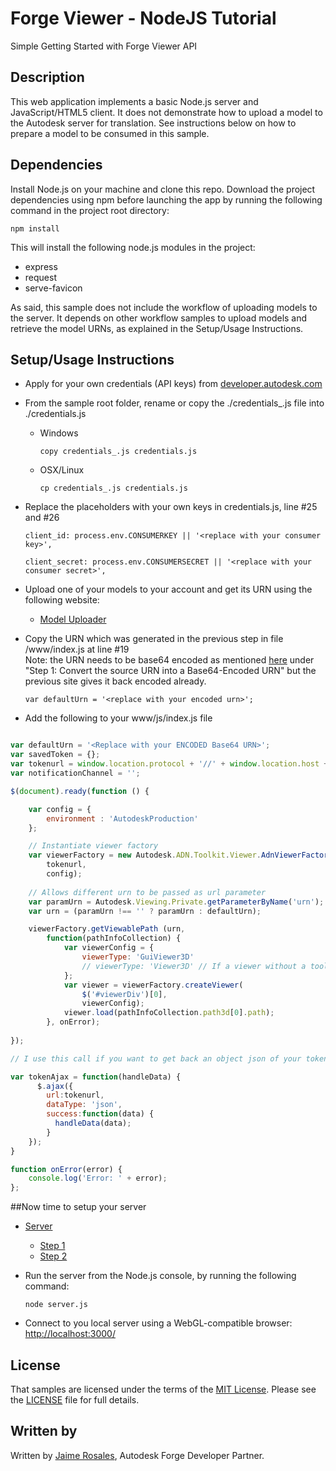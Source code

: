 # Forge Viewer - NodeJS Tutorial
Simple Getting Started with Forge Viewer API

## Description
This web application implements a basic Node.js server and JavaScript/HTML5 client. It does not demonstrate how to upload a model to the Autodesk server for translation. See instructions below on how to prepare a model to be consumed in this sample.

## Dependencies
Install Node.js on your machine and clone this repo. Download the project dependencies using npm before launching the app by running 
the following command in the project root directory:
```
npm install
```
This will install the following node.js modules in the project:
- express
- request
- serve-favicon

As said, this sample does not include the workflow of uploading models to the server.
It depends on other workflow samples to upload models and retrieve the model URNs, as explained in the Setup/Usage Instructions.


## Setup/Usage Instructions
 
* Apply for your own credentials (API keys) from [developer.autodesk.com](http://developer.autodesk.com)
* From the sample root folder, rename or copy the ./credentials_.js file into ./credentials.js <br />
  * Windows <br />
    ```
    copy credentials_.js credentials.js 
	```
  * OSX/Linux <br />
    ```
    cp credentials_.js credentials.js  
	```
* Replace the placeholders with your own keys in credentials.js, line #25 and #26 <br />
  ```
  client_id: process.env.CONSUMERKEY || '<replace with your consumer key>',
  
  client_secret: process.env.CONSUMERSECRET || '<replace with your consumer secret>',
  ```
* Upload one of your models to your account and get its URN using the following website:
  - [Model Uploader](https://models.autodesk.io/) 
  
* Copy the URN which was generated in the previous step in file /www/index.js at line #19 <br />Note: the URN needs to be base64 encoded as mentioned [here](https://developer.autodesk.com/en/docs/model-derivative/v2/tutorials/prepare-file-for-viewer/) under "Step 1: Convert the source URN into a Base64-Encoded URN" but the previous site gives it back encoded already.<br />
  ```
  var defaultUrn = '<replace with your encoded urn>';
  ```
* Add the following to your www/js/index.js file

```js

var defaultUrn = '<Replace with your ENCODED Base64 URN>';
var savedToken = {};
var tokenurl = window.location.protocol + '//' + window.location.host + '/api/token';
var notificationChannel = '';

$(document).ready(function () {

    var config = {
        environment : 'AutodeskProduction'
	};

    // Instantiate viewer factory
    var viewerFactory = new Autodesk.ADN.Toolkit.Viewer.AdnViewerFactory(
        tokenurl,
        config);
   
    // Allows different urn to be passed as url parameter
    var paramUrn = Autodesk.Viewing.Private.getParameterByName('urn');
    var urn = (paramUrn !== '' ? paramUrn : defaultUrn);

    viewerFactory.getViewablePath (urn,
        function(pathInfoCollection) {
            var viewerConfig = {
                viewerType: 'GuiViewer3D'
                // viewerType: 'Viewer3D' // If a viewer without a toolbar is wanted
            };
            var viewer = viewerFactory.createViewer(
                $('#viewerDiv')[0],
                viewerConfig);
            viewer.load(pathInfoCollection.path3d[0].path);
        }, onError);
    
});

// I use this call if you want to get back an object json of your token

var tokenAjax = function(handleData) {
	  $.ajax({
	    url:tokenurl,
	    dataType: 'json',  
	    success:function(data) {
	      handleData(data); 
	    }
  	});
}

function onError(error) {
    console.log('Error: ' + error);
};

```

##Now time to setup your server

* [Server](SERVER.md#Server)
  - [Step 1](SERVER.md#Step1)
  - [Step 2](SERVER.md#Step2)

* Run the server from the Node.js console, by running the following command: <br />
  ```
  node server.js 
  ```

* Connect to you local server using a WebGL-compatible browser: [http://localhost:3000/](http://localhost:3000/)

## License

That samples are licensed under the terms of the [MIT License](http://opensource.org/licenses/MIT). Please see the [LICENSE](LICENSE) file for full details.


## Written by 

Written by [Jaime Rosales](https://twitter.com/afrojme), Autodesk Forge Developer Partner.



